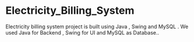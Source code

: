 # Electricity_Billing_System
Electricity billing system project is built using Java , Swing and MySQL . We used Java for Backend , Swing for UI and MySQL as Database..
